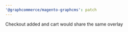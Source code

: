 ```yaml
---
'@graphcommerce/magento-graphcms': patch
---
```


Checkout added and cart would share the same overlay
